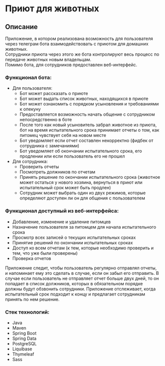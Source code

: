 # Приют для животных
## Описание
Приложение, в котором реализована возможность для пользователя через телеграм бота взаимодействовать с приютом для домашних животных.  
Сотрудники приюта через этого же бота контролируют весь процесс по передаче животных новым владельцам.  
Помимо бота, для сотрудников предоставлен веб-интерфейс.
### Функционал бота:
* Для пользователя:
    * Бот может рассказать о приюте
    * Бот может выдать список животных, находящихся в приюте
    * Бот может ознакомить с порядком усыновления и требованиями к опекуну
    * Предоставляется возможность начать общение с сотрудником непосредственно в боте
    * После того как новый усыновитель забрал животное из приюта, бот на время испытательного срока принимает отчеты о том, как питомец чувствует себя на новом месте
    * Бот уведомляет если отчет составлен некорректно (фидбек от сотрудника с замечаниями)
    * Бот уведомляет об окончании испытательного срока, его продлении или если пользователь его не прошел
* Для сотрудника:
    * Проверить отчеты
    * Посмотреть должников по отчетам
    * Принять решение по окончании испытательного срока (животное может остаться у нового хозяина, вернуться в приют или испытательный срок может быть продлен)
    * Сотрудник может выбрать один из двух режимов, которые определяют доступен ли он для общения с пользователем

### Функционал доступный из веб-интерфейса:
* Добавление, изменение и удаление питомцев
* Назначение пользователя за питомцем для начала испытательного срока
* Просмотр всех записей о текущих испытательных сроках
* Принятие решений по окончании испытательных сроках
* Доступ ко всем отчетам (к тем, которые необходимо проверить и тем, что уже были проверены)
* Проверка отчетов

Приложение следит, чтобы пользователь регулярно отправлял отчеты, и напоминает ему это сделать в случае, если он забыл его отправить.
В случае если пользователь не отправляет отчет больше двух дней, то он попадает в список должников, которых в обязательном порядке должны будут обзвонить сотрудники.
Приложение отслеживает, когда испытательный срок подходит к концу и предлагает сотрудникам принять по нем решение.

### Стек технологий:
* Java
* Maven
* Spring Boot
* Spring Data
* PostgreSQL
* Liquibase
* Thymeleaf
* Sass